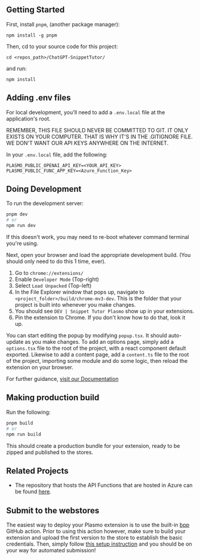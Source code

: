 ## Getting Started
First, install `pnpm`, (another package manager):

`npm install -g pnpm`

Then, cd to your source code for this project:

`cd <repos_path>/ChatGPT-SnippetTutor/`

and run:

`npm install`

## Adding .env files
For local development, you'll need to add a `.env.local` file at the application's root.

REMEMBER, THIS FILE SHOULD NEVER BE COMMITTED TO GIT. IT ONLY EXISTS ON YOUR COMPUTER. THAT IS WHY IT'S IN THE .GITIGNORE FILE. WE DON'T WANT OUR API KEYS ANYWHERE ON THE INTERNET.

In your `.env.local` file, add the following:

```
PLASMO_PUBLIC_OPENAI_API_KEY=<YOUR_API_KEY>
PLASMO_PUBLIC_FUNC_APP_KEY=<Azure_Function_Key>
```

## Doing Development
To run the development server:

```bash
pnpm dev
# or
npm run dev
```

If this doesn't work, you may need to re-boot whatever command terminal you're using.

Next, open your browser and load the appropriate development build. (You should only need to do this 1 time, ever).

1. Go to `chrome://extensions/`
2. Enable `Developer Mode` (Top-right)
3. Select `Load Unpacked` (Top-left)
4. In the File Explorer window that pops up, navigate to `<project_folder>/build/chrome-mv3-dev`. This is the folder that your project is built into whenever you make changes.
5. You should see `DEV | Snippet Tutor Plasmo` show up in your extensions.
6. Pin the extension to Chrome. If you don't know how to do that, look it up.

You can start editing the popup by modifying `popup.tsx`. It should auto-update as you make changes. To add an options page, simply add a `options.tsx` file to the root of the project, with a react component default exported. Likewise to add a content page, add a `content.ts` file to the root of the project, importing some module and do some logic, then reload the extension on your browser.

For further guidance, [visit our Documentation](https://docs.plasmo.com/)

## Making production build

Run the following:

```bash
pnpm build
# or
npm run build
```

This should create a production bundle for your extension, ready to be zipped and published to the stores.

## Related Projects
- The repository that hosts the API Functions that are hosted in Azure can be found [here](https://github.com/wdixon512/SnippetTutorAzureApi).

## Submit to the webstores

The easiest way to deploy your Plasmo extension is to use the built-in [bpp](https://bpp.browser.market) GitHub action. Prior to using this action however, make sure to build your extension and upload the first version to the store to establish the basic credentials. Then, simply follow [this setup instruction](https://docs.plasmo.com/framework/workflows/submit) and you should be on your way for automated submission!
